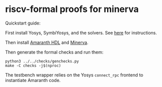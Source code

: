 
riscv-formal proofs for minerva
===============================

Quickstart guide:

First install Yosys, SymbiYosys, and the solvers. See
[here](http://symbiyosys.readthedocs.io/en/latest/install.html)
for instructions. 

Then install [Amaranth HDL](https://amaranth-lang.org/docs/amaranth/latest/install.html)
and [Minerva](https://github.com/minerva-cpu/minerva).

Then generate the formal checks and run them:
```
python3 ../../checks/genchecks.py
make -C checks -j$(nproc)
```

The testbench wrapper relies on the Yosys `connect_rpc` frontend to instantiate Amaranth code.
